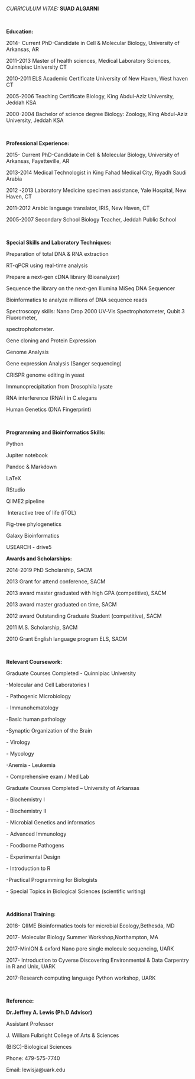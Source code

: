 *CURRICULUM VITAE:* **SUAD ALGARNI**

 

**Education:**

2014- Current PhD-Candidate in Cell & Molecular Biology, University of Arkansas,
AR

2011-2013 Master of health sciences, Medical Laboratory Sciences, Quinnipiac
University CT

2010-2011 ELS Academic Certificate University of New Haven, West haven CT

2005-2006 Teaching Certificate Biology, King Abdul-Aziz University, Jeddah KSA

2000-2004 Bachelor of science degree Biology: Zoology, King Abdul-Aziz
University, Jeddah KSA

 

**Professional Experience:**

2015- Current PhD-Candidate in Cell & Molecular Biology, University of Arkansas,
Fayetteville, AR

2013-2014 Medical Technologist in King Fahad Medical City, Riyadh Saudi Arabia

2012 -2013 Laboratory Medicine specimen assistance, Yale Hospital, New Haven, CT

2011-2012 Arabic language translator, IRIS, New Haven, CT

2005-2007 Secondary School Biology Teacher, Jeddah Public School

 

**Special Skills and Laboratory Techniques:**

Preparation of total DNA & RNA extraction

RT-qPCR using real-time analysis

Prepare a next-gen cDNA library (Bioanalyzer)

Sequence the library on the next-gen Illumina MiSeq DNA Sequencer

Bioinformatics to analyze millions of DNA sequence reads

Spectroscopy skills: Nano Drop 2000 UV-Vis Spectrophotometer, Qubit 3
Fluorometer,

spectrophotometer.

Gene cloning and Protein Expression

Genome Analysis

Gene expression Analysis (Sanger sequencing)

CRISPR genome editing in yeast

Immunoprecipitation from Drosophila lysate

RNA interference (RNAi) in C.elegans

Human Genetics (DNA Fingerprint)

 

**Programming and Bioinformatics Skills:**

Python

Jupiter notebook

Pandoc & Markdown

LaTeX

RStudio

QIIME2 pipeline

 Interactive tree of life (iTOL)

Fig-tree phylogenetics

Galaxy Bioinformatics

USEARCH - drive5

**Awards and Scholarships:**

2014-2019 PhD Scholarship, SACM

2013 Grant for attend conference, SACM

2013 award master graduated with high GPA (competitive), SACM

2013 award master graduated on time, SACM

2012 award Outstanding Graduate Student (competitive), SACM

2011 M.S. Scholarship, SACM

2010 Grant English language program ELS, SACM

 

**Relevant Coursework:**

Graduate Courses Completed - Quinnipiac University

\-Molecular and Cell Laboratories I                                          

\- Pathogenic
Microbiology                                                           

\- Immunohematology  

\-Basic human pathology

\-Synaptic Organization of the Brain

\-
Virology                                                                                     

\-
Mycology                                                                                

\-Anemia - Leukemia

\- Comprehensive exam / Med Lab

Graduate Courses Completed – University of Arkansas

\- Biochemistry I

\- Biochemistry II

\- Microbial Genetics and informatics

\- Advanced Immunology

\- Foodborne Pathogens

\- Experimental Design

\- Introduction to R

\-Practical Programming for Biologists

\- Special Topics in Biological Sciences (scientific writing)

 

**Additional Training:**

2018- QIIME Bioinformatics tools for microbial Ecology,Bethesda, MD

2017- Molecular Biology Summer Workshop,Northampton, MA

2017-MinION & oxford Nano pore single molecule sequencing, UARK

2017- Introduction to Cyverse Discovering Environmental & Data Carpentry in R
and Unix, UARK

2017-Research computing language Python workshop, UARK

 

**Reference:**

**Dr.Jeffrey A. Lewis (Ph.D Advisor)**

Assistant Professor

J. William Fulbright College of Arts & Sciences

(BISC)-Biological Sciences

Phone: 479-575-7740

Email: lewisja\@uark.edu

 
